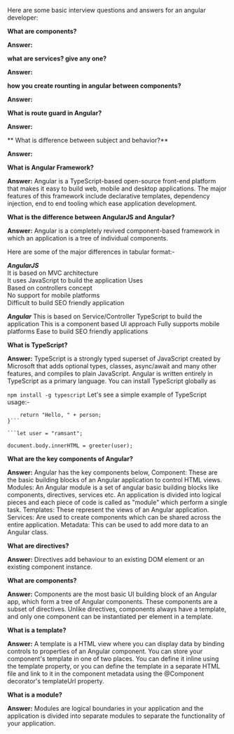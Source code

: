 Here are some basic interview questions and answers for an angular developer:

**What are components?**

**Answer:**

**what are services? give any one?**

**Answer:**

**how you create rounting in angular between components?**

**Answer:**

**What is route guard in Angular?**

**Answer:**

** What is difference between subject and behavior?**

**Answer:**

**What is Angular Framework?**

**Answer:** 
Angular is a TypeScript-based open-source front-end platform that makes it easy to build web, mobile and desktop applications. The major features of this framework include declarative templates, dependency injection, end to end tooling which ease application development.


**What is the difference between AngularJS and Angular?**

**Answer:** 
Angular is a completely revived component-based framework in which an application is a tree of individual components.

Here are some of the major differences in tabular format:- 

***AngularJS***	                                                   
It is based on MVC architecture	                            
It uses JavaScript to build the application	Uses           
Based on controllers concept	                            
No support for mobile platforms	                            
Difficult to build SEO friendly application	                

***Angular***
This is based on Service/Controller
TypeScript to build the application
This is a component based UI approach
Fully supports mobile platforms
Ease to build SEO friendly applications

**What is TypeScript?**

**Answer:**
TypeScript is a strongly typed superset of JavaScript created by Microsoft that adds optional types, classes, async/await and many other features, and compiles to plain JavaScript. Angular is written entirely in TypeScript as a primary language. You can install TypeScript globally as

```npm install -g typescript```
Let's see a simple example of TypeScript usage:-
```function greeter(person: string) {
    return "Hello, " + person;
}```

```let user = "ramsant";

document.body.innerHTML = greeter(user);
```

**What are the key components of Angular?**

**Answer:**
Angular has the key components below,
Component: These are the basic building blocks of an Angular application to control HTML views.
Modules: An Angular module is a set of angular basic building blocks like components, directives, services etc. An application is divided into logical pieces and each piece of code is called as "module" which perform a single task.
Templates: These represent the views of an Angular application.
Services: Are used to create components which can be shared across the entire application.
Metadata: This can be used to add more data to an Angular class.


**What are directives?**

**Answer:** 
Directives add behaviour to an existing DOM element or an existing component instance.

**What are components?**

**Answer:** 
Components are the most basic UI building block of an Angular app, which form a tree of Angular components. These components are a subset of directives. Unlike directives, components always have a template, and only one component can be instantiated per element in a template. 

**What is a template?**

**Answer:**
 A template is a HTML view where you can display data by binding controls to properties of an Angular component. You can store your component's template in one of two places. You can define it inline using the template property, or you can define the template in a separate HTML file and link to it in the component metadata using the @Component decorator's templateUrl property.

**What is a module?**

**Answer:** 
Modules are logical boundaries in your application and the application is divided into separate modules to separate the functionality of your application. 
